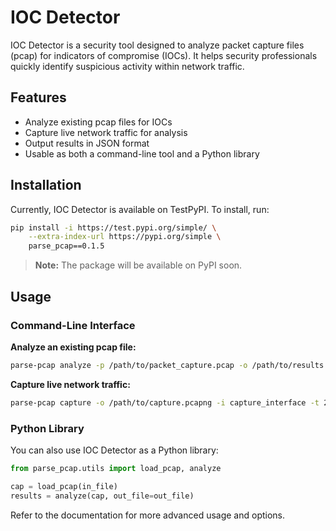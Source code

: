 # IOC Detector

IOC Detector is a security tool designed to analyze packet capture files (pcap) for indicators of compromise (IOCs). It helps security professionals quickly identify suspicious activity within network traffic.

## Features

- Analyze existing pcap files for IOCs
- Capture live network traffic for analysis
- Output results in JSON format
- Usable as both a command-line tool and a Python library

## Installation

Currently, IOC Detector is available on TestPyPI. To install, run:

```bash
pip install -i https://test.pypi.org/simple/ \
    --extra-index-url https://pypi.org/simple \
    parse_pcap==0.1.5
```

> **Note:** The package will be available on PyPI soon.

## Usage

### Command-Line Interface

**Analyze an existing pcap file:**

```bash
parse-pcap analyze -p /path/to/packet_capture.pcap -o /path/to/results.json
```

**Capture live network traffic:**

```bash
parse-pcap capture -o /path/to/capture.pcapng -i capture_interface -t 2
```

### Python Library

You can also use IOC Detector as a Python library:

```python
from parse_pcap.utils import load_pcap, analyze

cap = load_pcap(in_file)
results = analyze(cap, out_file=out_file)
```

Refer to the documentation for more advanced usage and options.